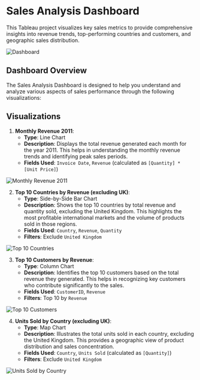# Sales Analysis Dashboard

This Tableau project visualizes key sales metrics to provide comprehensive insights into revenue trends, top-performing countries and customers, and geographic sales distribution.

![Dashboard](https://github.com/user-attachments/assets/a54defeb-6642-40f2-8040-62c36ef378b4)


## Dashboard Overview

The Sales Analysis Dashboard is designed to help you understand and analyze various aspects of sales performance through the following visualizations:



## Visualizations

1. **Monthly Revenue 2011**:
   - **Type**: Line Chart
   - **Description**: Displays the total revenue generated each month for the year 2011. This helps in understanding the monthly revenue trends and identifying peak sales periods.
   - **Fields Used**: `Invoice Date`, `Revenue` (calculated as `[Quantity] * [Unit Price]`)


![Monthly Revenue 2011](https://github.com/user-attachments/assets/3a90d602-fd60-4d40-aceb-c8b400a41e41)


2. **Top 10 Countries by Revenue (excluding UK)**:
   - **Type**: Side-by-Side Bar Chart
   - **Description**: Shows the top 10 countries by total revenue and quantity sold, excluding the United Kingdom. This highlights the most profitable international markets and the volume of products sold in those regions.
   - **Fields Used**: `Country`, `Revenue`, `Quantity`
   - **Filters**: Exclude `United Kingdom`


![Top 10 Countries](https://github.com/user-attachments/assets/b9ff3b08-c39a-4028-a93e-9ab552c9c61c)

3. **Top 10 Customers by Revenue**:
   - **Type**: Column Chart
   - **Description**: Identifies the top 10 customers based on the total revenue they generated. This helps in recognizing key customers who contribute significantly to the sales.
   - **Fields Used**: `CustomerID`, `Revenue`
   - **Filters**: Top 10 by `Revenue`

![Top 10 Customers](https://github.com/user-attachments/assets/9a123f98-b9c4-4351-8e0a-5d8cee3d0c2a)


4. **Units Sold by Country (excluding UK)**:
   - **Type**: Map Chart
   - **Description**: Illustrates the total units sold in each country, excluding the United Kingdom. This provides a geographic view of product distribution and sales concentration.
   - **Fields Used**: `Country`, `Units Sold` (calculated as `[Quantity]`)
   - **Filters**: Exclude `United Kingdom`


![Units Sold by Country](https://github.com/user-attachments/assets/1b95f2d0-3ca7-4714-9a5f-de6c68817a19)
